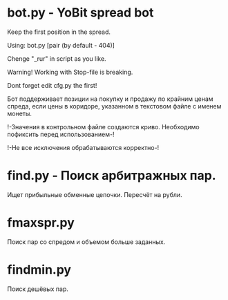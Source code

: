# bot.py - YoBit spread bot
Keep the first position in the spread.

Using: bot.py [pair (by default - 404)]

Chenge "_rur" in script as you like.

Warning! Working with Stop-file is breaking.

Dont forget edit cfg.py the first!


Бот поддерживает позиции на покупку и продажу по крайним ценам спреда, если цены в коридоре, указанном в текстовом файле с именем монеты.

!-Значения в контрольном файле создаются криво. Необходимо пофиксить перед использованием-!

!-Не все исключения обрабатываются корректно-!

# find.py - Поиск арбитражных пар.
Ищет прибыльные обменные цепочки. Пересчёт на рубли.

# fmaxspr.py
Поиск пар со спредом и объемом больше заданных.

# findmin.py
Поиск дешёвых пар.
